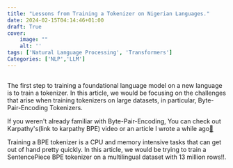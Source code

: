 ```yaml
---
title: "Lessons from Training a Tokenizer on Nigerian Languages."
date: 2024-02-15T04:14:46+01:00
draft: True 
cover:
    image: ""
    alt: ''
tags: ['Natural Language Processing', 'Transformers']
Categories: ['NLP','LLM']
---
```

## 

The first step to training a foundational language model on a new language is to train a tokenizer. In this article, we would be focusing on the challenges that arise when training tokenizers on large datasets, in particular, Byte-Pair-Encoding Tokenizers. 

If you weren't already familiar with Byte-Pair-Encoding, You can check out Karpathy's(link to karpathy BPE) video or an article I wrote a while ago[👀](https://damilojohn.github.io/posts/BPE)


Training a BPE tokenizer is a CPU and memory intensive tasks that can get out of hand pretty quickly. In this article, we would be trying to train a SentencePiece BPE tokenizer on a multilingual dataset with 13 million rows!!.

